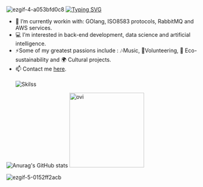 ![ezgif-4-a053bfd0c8](https://github.com/MatheusJulioSantana/MatheusJulioSantana/assets/129356541/298274fe-89fb-4064-a94a-34e6554cc0be)
<a href="https://git.io/typing-svg"><img src="https://readme-typing-svg.demolab.com?font=Share+Tech+Mono&weight=200&size=80&pause=1000&color=7A9AD3&center=true&vCenter=true&random=false&width=2000&height=200&lines=Hi!+I'm+Matheus;Studying+Back-end+Dev;Glad+you+stopped+by!++%3A)" alt="Typing SVG" /></a>
- 🌱 I’m currently workin with: GOlang, ISO8583 protocols, RabbitMQ and AWS services.
- 💻 I’m interested in back-end development, data science and artificial intelligence.
- ⚡Some of my greatest passions include : 🎶Music, 🤝Volunteering, 🌱 Eco-sustainability and 🌍 Cultural projects.
- 📫 Contact me [here](https://www.linkedin.com/in/matheus-julio-santana-33ba07164/). <br> <br>
![Skilss](https://github.com/MatheusJulioSantana/MatheusJulioSantana/assets/129356541/e83b5373-1ead-4b70-8a13-a881385201a4)




![Anurag's GitHub stats](https://github-readme-stats.vercel.app/api?username=MatheusJulioSantana&show_icons=true&theme=tokyonight)
<img src="https://github-readme-stats.vercel.app/api/top-langs?username=MatheusJulioSantana&show_icons=true&locale=en&layout=compact&theme=tokyonight" alt="ovi" height="195" />



![ezgif-5-0152ff2acb](https://github.com/MatheusJulioSantana/MatheusJulioSantana/assets/129356541/fada14c6-0fb4-4f64-9c93-5e7870f6e201)<br><br>
